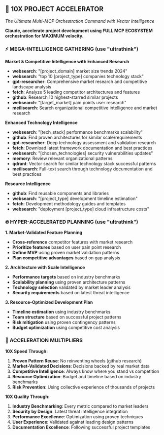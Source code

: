 ## 🚀 10X PROJECT ACCELERATOR 
*The Ultimate Multi-MCP Orchestration Command with Vector Intelligence*

**Claude, accelerate project development using FULL MCP ECOSYSTEM orchestration for MAXIMUM velocity.**

### ⚡ **MEGA-INTELLIGENCE GATHERING** (use "ultrathink")

**Market & Competitive Intelligence with Enhanced Research**
- **websearch**: "[project_domain] market size trends 2024"
- **websearch**: "top 10 [project_type] companies technology stack"
- **gpt-researcher**: Comprehensive market research and competitive landscape analysis
- **fetch**: Analyze 5 leading competitor architectures and features
- **github**: Research 10 highest-starred similar projects
- **websearch**: "[target_market] pain points user research"
- **meilisearch**: Search organizational competitive intelligence and market research

**Enhanced Technology Intelligence**
- **websearch**: "[tech_stack] performance benchmarks scalability"
- **github**: Find proven architectures for similar scale/requirements
- **gpt-researcher**: Deep technology assessment and validation research
- **fetch**: Download latest framework documentation and best practices
- **websearch**: "[chosen_technologies] security vulnerabilities updates"
- **memory**: Review relevant organizational patterns
- **qdrant**: Vector search for similar technology stack successful patterns
- **meilisearch**: Full-text search through technology documentation and best practices

**Resource Intelligence**
- **github**: Find reusable components and libraries
- **websearch**: "[project_type] development timeline estimation"
- **fetch**: Development methodology guides and templates
- **websearch**: "deployment [project_type] cloud infrastructure costs"

### 🔥 **HYPER-ACCELERATED PLANNING** (use "ultrathink")

**1. Market-Validated Feature Planning**
- **Cross-reference** competitor features with market research
- **Prioritize features** based on user pain point research
- **Define MVP** using proven market validation patterns
- **Plan competitive advantages** based on gap analysis

**2. Architecture with Scale Intelligence**
- **Performance targets** based on industry benchmarks
- **Scalability planning** using proven architecture patterns
- **Technology selection** validated by market leader analysis
- **Security requirements** based on latest threat intelligence

**3. Resource-Optimized Development Plan**
- **Timeline estimation** using industry benchmarks
- **Team structure** based on successful project patterns
- **Risk mitigation** using proven contingency patterns
- **Budget optimization** using competitive cost analysis

### 🚀 **ACCELERATION MULTIPLIERS**

**10X Speed Through:**
1. **Proven Pattern Reuse**: No reinventing wheels (github research)
2. **Market-Validated Decisions**: Decisions backed by real market data
3. **Competitive Intelligence**: Always know where you stand vs competition
4. **Resource Optimization**: Budget and timeline based on industry benchmarks
5. **Risk Prevention**: Using collective experience of thousands of projects

**10X Quality Through:**
1. **Industry Benchmarking**: Every metric compared to market leaders
2. **Security by Design**: Latest threat intelligence integration
3. **Performance Excellence**: Optimization using proven techniques
4. **User Experience**: Validated against leading design patterns
5. **Documentation Excellence**: Following successful project templates
